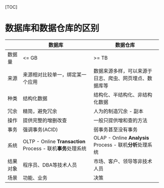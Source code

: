 

[TOC]

# 数据库和数据仓库的区别

|          | 数据库                                                       | 数据仓库                                                   |
| -------- | ------------------------------------------------------------ | ---------------------------------------------------------- |
| 数据量   | <=  GB                                                       | >=  TB                                                     |
| 来源     | 来源相对比较单一，绑定某一个应用                             | 数据来源多样，可以来源于日志、爬虫、网页埋点、数据库等     |
| 种类     | 结构化数据                                                   | 结构化、半结构化、非结构化数据                             |
| 冗余     | 精简，避免冗余                                               | 人为的制造冗余 - 副本                                      |
| 操作     | 提供完整的增删改查                                           | 一般只提供增和查的方法                                     |
| 事务     | 强调事务(ACID)                                               | 弱事务甚至没有事务                                         |
| 系统     | OLTP  - Online **Transaction** Process -  联机**事务**处理系统 | OLAP  - Online **Analysis** Process - 联机**分析**处理系统 |
| 结果对象 | 程序员、DBA等技术人员                                        | 市场、客户、领导等非技术人员                               |
| 场景     | 功能、业务                                                   | 决策                                                       |